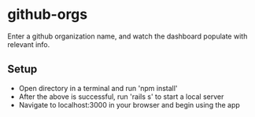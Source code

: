 # github-orgs

Enter a github organization name, and watch the dashboard populate with relevant info.

## Setup

- Open directory in a terminal and run 'npm install'
- After the above is successful, run 'rails s' to start a local server
- Navigate to localhost:3000 in your browser and begin using the app
